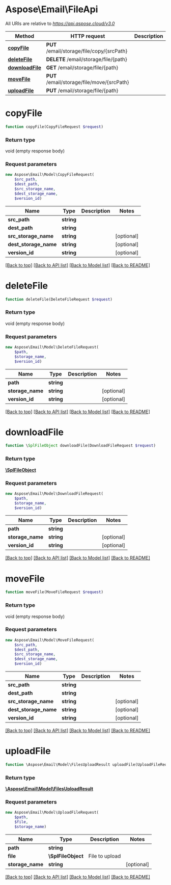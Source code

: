 # Aspose\Email\FileApi

All URIs are relative to *https://api.aspose.cloud/v3.0*

Method | HTTP request | Description
------------- | ------------- | -------------
[**copyFile**](FileApi.md#copyFile) | **PUT** /email/storage/file/copy/{srcPath} | 
[**deleteFile**](FileApi.md#deleteFile) | **DELETE** /email/storage/file/{path} | 
[**downloadFile**](FileApi.md#downloadFile) | **GET** /email/storage/file/{path} | 
[**moveFile**](FileApi.md#moveFile) | **PUT** /email/storage/file/move/{srcPath} | 
[**uploadFile**](FileApi.md#uploadFile) | **PUT** /email/storage/file/{path} | 


# **copyFile**
```php
function copyFile(CopyFileRequest $request)
```


### Return type

void (empty response body)

### Request parameters
```php
new Aspose\Email\Model\CopyFileRequest(
    $src_path,
    $dest_path,
    $src_storage_name,
    $dest_storage_name,
    $version_id)
```


Name | Type | Description  | Notes
------------- | ------------- | ------------- | -------------
 **src_path** | **string**|  |
 **dest_path** | **string**|  |
 **src_storage_name** | **string**|  | [optional]
 **dest_storage_name** | **string**|  | [optional]
 **version_id** | **string**|  | [optional]

[[Back to top]](#) [[Back to API list]](README.md#documentation-for-api-endpoints) [[Back to Model list]](README.md#documentation-for-models) [[Back to README]](README.md)

# **deleteFile**
```php
function deleteFile(DeleteFileRequest $request)
```


### Return type

void (empty response body)

### Request parameters
```php
new Aspose\Email\Model\DeleteFileRequest(
    $path,
    $storage_name,
    $version_id)
```


Name | Type | Description  | Notes
------------- | ------------- | ------------- | -------------
 **path** | **string**|  |
 **storage_name** | **string**|  | [optional]
 **version_id** | **string**|  | [optional]

[[Back to top]](#) [[Back to API list]](README.md#documentation-for-api-endpoints) [[Back to Model list]](README.md#documentation-for-models) [[Back to README]](README.md)

# **downloadFile**
```php
function \SplFileObject downloadFile(DownloadFileRequest $request)
```


### Return type

[**\SplFileObject**](\SplFileObject.md)

### Request parameters
```php
new Aspose\Email\Model\DownloadFileRequest(
    $path,
    $storage_name,
    $version_id)
```


Name | Type | Description  | Notes
------------- | ------------- | ------------- | -------------
 **path** | **string**|  |
 **storage_name** | **string**|  | [optional]
 **version_id** | **string**|  | [optional]

[[Back to top]](#) [[Back to API list]](README.md#documentation-for-api-endpoints) [[Back to Model list]](README.md#documentation-for-models) [[Back to README]](README.md)

# **moveFile**
```php
function moveFile(MoveFileRequest $request)
```


### Return type

void (empty response body)

### Request parameters
```php
new Aspose\Email\Model\MoveFileRequest(
    $src_path,
    $dest_path,
    $src_storage_name,
    $dest_storage_name,
    $version_id)
```


Name | Type | Description  | Notes
------------- | ------------- | ------------- | -------------
 **src_path** | **string**|  |
 **dest_path** | **string**|  |
 **src_storage_name** | **string**|  | [optional]
 **dest_storage_name** | **string**|  | [optional]
 **version_id** | **string**|  | [optional]

[[Back to top]](#) [[Back to API list]](README.md#documentation-for-api-endpoints) [[Back to Model list]](README.md#documentation-for-models) [[Back to README]](README.md)

# **uploadFile**
```php
function \Aspose\Email\Model\FilesUploadResult uploadFile(UploadFileRequest $request)
```


### Return type

[**\Aspose\Email\Model\FilesUploadResult**](FilesUploadResult.md)

### Request parameters
```php
new Aspose\Email\Model\UploadFileRequest(
    $path,
    $file,
    $storage_name)
```


Name | Type | Description  | Notes
------------- | ------------- | ------------- | -------------
 **path** | **string**|  |
 **file** | **\SplFileObject**| File to upload |
 **storage_name** | **string**|  | [optional]

[[Back to top]](#) [[Back to API list]](README.md#documentation-for-api-endpoints) [[Back to Model list]](README.md#documentation-for-models) [[Back to README]](README.md)

